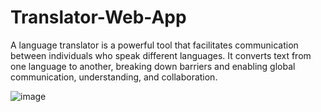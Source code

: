 # Translator-Web-App
A language translator is a powerful tool that facilitates communication between individuals who speak different languages. It converts text from one language to another, breaking down barriers and enabling global communication, understanding, and collaboration.

![image](https://github.com/nimrahSohail/Translator-app/assets/102296918/41ae07bb-980b-4d13-954d-2f4a9a4b9ad5)

